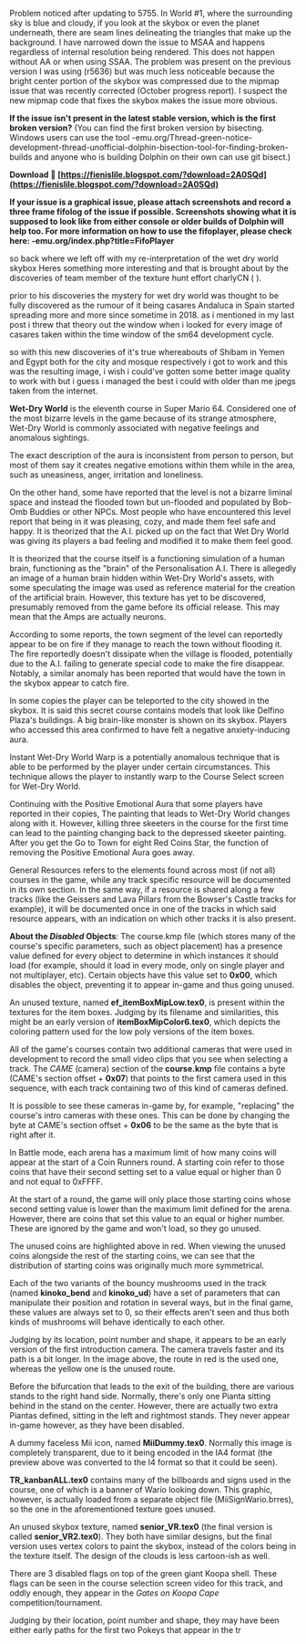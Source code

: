 Problem noticed after updating to 5755. In World #1, where the surrounding sky is blue and cloudy, if you look at the skybox or even the planet underneath, there are seam lines delineating the triangles that make up the background. I have narrowed down the issue to MSAA and happens regardless of internal resolution being rendered. This does not happen without AA or when using SSAA. The problem was present on the previous version I was using (r5636) but was much less noticeable because the bright center portion of the skybox was compressed due to the mipmap issue that was recently corrected (October progress report). I suspect the new mipmap code that fixes the skybox makes the issue more obvious.
 
**If the issue isn't present in the latest stable version, which is the first broken version?** (You can find the first broken version by bisecting. Windows users can use the tool -emu.org/Thread-green-notice-development-thread-unofficial-dolphin-bisection-tool-for-finding-broken-builds and anyone who is building Dolphin on their own can use git bisect.)
 
**Download 🔗 [https://fienislile.blogspot.com/?download=2A0SQd](https://fienislile.blogspot.com/?download=2A0SQd)**


 
**If your issue is a graphical issue, please attach screenshots and record a three frame fifolog of the issue if possible. Screenshots showing what it is supposed to look like from either console or older builds of Dolphin will help too. For more information on how to use the fifoplayer, please check here: -emu.org/index.php?title=FifoPlayer**
 
so back where we left off with my re-interpretation of the wet dry world skybox Heres something more interesting and that is brought about by the discoveries of team member of the texture hunt effort charlyCN ( ).
 
prior to his discoveries the mystery for wet dry world was thought to be fully discovered as the rumour of it being casares Andaluca in Spain started spreading more and more since sometime in 2018. as i mentioned in my last post i threw that theory out the window when i looked for every image of casares taken within the time window of the sm64 development cycle.
 
so with this new discoveries of it's true whereabouts of Shibam in Yemen and Egypt both for the city and mosque respectively i got to work and this was the resulting image, i wish i could've gotten some better image quality to work with but i guess i managed the best i could with older than me jpegs taken from the internet.
 

**Wet-Dry World** is the eleventh course in Super Mario 64. Considered one of the most bizarre levels in the game because of its strange atmosphere, Wet-Dry World is commonly associated with negative feelings and anomalous sightings.

The exact description of the aura is inconsistent from person to person, but most of them say it creates negative emotions within them while in the area, such as uneasiness, anger, irritation and loneliness.
 
On the other hand, some have reported that the level is not a bizarre liminal space and instead the flooded town but un-flooded and populated by Bob-Omb Buddies or other NPCs. Most people who have encountered this level report that being in it was pleasing, cozy, and made them feel safe and happy. It is theorized that the A.I. picked up on the fact that Wet Dry World was giving its players a bad feeling and modified it to make them feel good.
 
It is theorized that the course itself is a functioning simulation of a human brain, functioning as the "brain" of the Personalisation A.I. There is allegedly an image of a human brain hidden within Wet-Dry World's assets, with some speculating the image was used as reference material for the creation of the artificial brain. However, this texture has yet to be discovered, presumably removed from the game before its official release. This may mean that the Amps are actually neurons.
 
According to some reports, the town segment of the level can reportedly appear to be on fire if they manage to reach the town without flooding it. The fire reportedly doesn't dissipate when the village is flooded, potentially due to the A.I. failing to generate special code to make the fire disappear. Notably, a similar anomaly has been reported that would have the town in the skybox appear to catch fire.
 
In some copies the player can be teleported to the city showed in the skybox. It is said this secret course contains models that look like Delfino Plaza's buildings. A big brain-like monster is shown on its skybox. Players who accessed this area confirmed to have felt a negative anxiety-inducing aura.
 
Instant Wet-Dry World Warp is a potentially anomalous technique that is able to be performed by the player under certain circumstances. This technique allows the player to instantly warp to the Course Select screen for Wet-Dry World.
 
Continuing with the Positive Emotional Aura that some players have reported in their copies, The painting that leads to Wet-Dry World changes along with it. However, killing three skeeters in the course for the first time can lead to the painting changing back to the depressed skeeter painting. After you get the Go to Town for eight Red Coins Star, the function of removing the Positive Emotional Aura goes away.
 
General Resources refers to the elements found across most (if not all) courses in the game, while any track specific resource will be documented in its own section. In the same way, if a resource is shared along a few tracks (like the Geissers and Lava Pillars from the Bowser's Castle tracks for example), it will be documented once in one of the tracks in which said resource appears, with an indication on which other tracks it is also present.
 
**About the *Disabled* Objects**: The course.kmp file (which stores many of the course's specific parameters, such as object placement) has a presence value defined for every object to determine in which instances it should load (for example, should it load in every mode, only on single player and not multiplayer, etc). Certain objects have this value set to **0x00**, which disables the object, preventing it to appear in-game and thus going unused.
 
An unused texture, named **ef\_itemBoxMipLow.tex0**, is present within the textures for the item boxes. Judging by its filename and similarities, this might be an early version of **itemBoxMipColor6.tex0**, which depicts the coloring pattern used for the low poly versions of the item boxes.
 
All of the game's courses contain two additional cameras that were used in development to record the small video clips that you see when selecting a track. The *CAME* (camera) section of the **course.kmp** file contains a byte (CAME's section offset + **0x07**) that points to the first camera used in this sequence, with each track containing two of this kind of cameras defined.
 
It is possible to see these cameras in-game by, for example, "replacing" the course's intro cameras with these ones. This can be done by changing the byte at CAME's section offset + **0x06** to be the same as the byte that is right after it.
 
In Battle mode, each arena has a maximum limit of how many coins will appear at the start of a Coin Runners round. A starting coin refer to those coins that have their second setting set to a value equal or higher than 0 and not equal to 0xFFFF.
 
At the start of a round, the game will only place those starting coins whose second setting value is lower than the maximum limit defined for the arena. However, there are coins that set this value to an equal or higher number. These are ignored by the game and won't load, so they go unused.
 
The unused coins are highlighted above in red. When viewing the unused coins alongside the rest of the starting coins, we can see that the distribution of starting coins was originally much more symmetrical.
 
Each of the two variants of the bouncy mushrooms used in the track (named **kinoko\_bend** and **kinoko\_ud**) have a set of parameters that can manipulate their position and rotation in several ways, but in the final game, these values are always set to 0, so their effects aren't seen and thus both kinds of mushrooms will behave identically to each other.
 
Judging by its location, point number and shape, it appears to be an early version of the first introduction camera. The camera travels faster and its path is a bit longer.
In the image above, the route in red is the used one, whereas the yellow one is the unused route.
 
Before the bifurcation that leads to the exit of the building, there are various stands to the right hand side. Normally, there's only one Pianta sitting behind in the stand on the center. However, there are actually two extra Piantas defined, sitting in the left and rightmost stands. They never appear in-game however, as they have been disabled.
 
A dummy faceless Mii icon, named **MiiDummy.tex0**. Normally this image is completely transparent, due to it being encoded in the IA4 format (the preview above was converted to the I4 format so that it could be seen).
 
**TR\_kanbanALL.tex0** contains many of the billboards and signs used in the course, one of which is a banner of Wario looking down. This graphic, however, is actually loaded from a separate object file (MiiSignWario.brres), so the one in the aforementioned texture goes unused.
 
An unused skybox texture, named **senior\_VR.tex0** (the final version is called **senior\_VR2.tex0**). They both have similar designs, but the final version uses vertex colors to paint the skybox, instead of the colors being in the texture itself. The design of the clouds is less cartoon-ish as well.
 
There are 3 disabled flags on top of the green giant Koopa shell. These flags can be seen in the course selection screen video for this track, and oddly enough, they appear in the *Gates on Koopa Cape* competition/tournament.
 
Judging by their location, point number and shape, they may have been either early paths for the first two Pokeys that appear in the tr